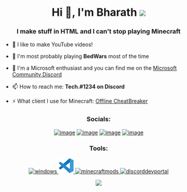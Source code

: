 <h1 align="center">Hi 👋, I'm Bharath <img height="40" src="https://emoji.gg/assets/emoji/7089-jeb.gif"></h1>
<h3 align="center">I make stuff in HTML and I can't stop playing Minecraft</h3>

- 🔭 I like to make YouTube videos!

- 🌱 I'm most probably playing **BedWars** most of the time

- 👯 I'm a Microsoft enthusiast and you can find me on the  <a href="https://msft.chat">Microsoft Community Discord</a>

- 📫 How to reach me: **Tech.#1234 on Discord**

- ⚡ What client I use for Minecraft: <a href="https://offlinecheatbreaker.com">Offline CheatBreaker</a>

<h3 align="center">Socials:</h3>
<div align="center">

[![image](https://img.shields.io/badge/YouTube-ff0000?style=for-the-badge&logo=YouTube&logoColor=white)](https://www.youtube.com/techpointch)
[![image](https://img.shields.io/badge/Discord-4e5d94?style=for-the-badge&logo=Discord&logoColor=white)](https://discord.gg/mBS2hV4)
[![image](https://img.shields.io/badge/Twitter-1DA1F2?style=for-the-badge&logo=Twitter&logoColor=white)](https://twitter.com/TecqPoint)
[![image](https://img.shields.io/badge/Reddit-D14836?style=for-the-badge&logo=Reddit&logoColor=white)](https://www.reddit.com/user/techpointch)
  
</div>

<h3 align="center">Tools:</h3>

<p align="center"> 
  <a href="https://www.microsoft.com/en-us/windows/windows-11" target="_blank"> 
    <img src="https://seeklogo.com/images/W/windows-11-icon-logo-6C39629E45-seeklogo.com.png" alt="windows" width="40" height="40"/> 
  </a>
  <a href="https://code.visualstudio.com" target="_blank"> 
    <img src="https://raw.githubusercontent.com/devicons/devicon/00f02ef57fb7601fd1ddcc2fe6fe670fef3ae3e4/icons/vscode/vscode-original.svg" alt="vscode" width="40" height="40"/> 
  </a> 
  <a href="https://mcreator.net" target="_blank"> 
    <img src="https://lutris.net/media/games/icons/minecraft-launcher_5zwVHLz.png" alt="minecraftmods" width="40" height="40"/> 
  </a>  
  <a href="https://discord.dev" target="_blank"> 
    <img src="https://logodownload.org/wp-content/uploads/2017/11/discord-logo-4-1.png" alt="discorddevportal" width="40" height="40"/> 
  </a> 

<p align= "center">
  <img height= "150" src="https://github-readme-stats.vercel.app/api?username=techpointdev&show_icons=true&theme=tokyonight" />
</p>
